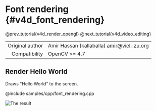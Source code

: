 # Font rendering {#v4d_font_rendering}

@prev_tutorial{v4d_render_opengl}
@next_tutorial{v4d_video_editing}

|    |    |
| -: | :- |
| Original author | Amir Hassan (kallaballa) <amir@viel-zu.org> |
| Compatibility | OpenCV >= 4.7 |

## Render Hello World
Draws "Hello World" to the screen.

@include samples/cpp/font_rendering.cpp

![The result](doc/font_rendering.png)

